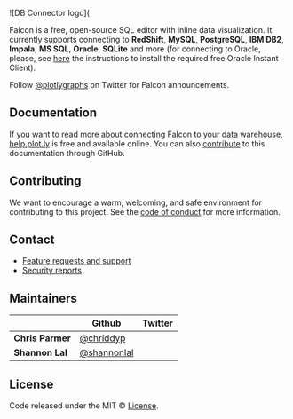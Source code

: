 ![DB Connector logo](

Falcon is a free, open-source SQL editor with inline data visualization. It currently supports connecting to **RedShift**, **MySQL**, **PostgreSQL**, **IBM DB2**, **Impala**, **MS SQL**, **Oracle**, **SQLite** and more (for connecting to Oracle, please, see [here](https://github.com/plotly/falcon-sql-client/blob/master/ORACLE.md) the instructions to install the required free Oracle Instant Client).

Follow [@plotlygraphs](https://twitter.com/plotlygraphs) on Twitter for Falcon announcements.




## Documentation

If you want to read more about connecting Falcon to your data warehouse, [help.plot.ly](https://help.plot.ly/database-connectors/) is free and available online. You can also [contribute](https://github.com/plotly/plotly.github.io/tree/master/_posts/connectors) to this documentation through GitHub.

## Contributing



We want to encourage a warm, welcoming, and safe environment for contributing to this project. See the [code of conduct](CODE_OF_CONDUCT.md) for more information.

## Contact

- [Feature requests and support](https://plot.ly/products/consulting-and-oem/)
- [Security reports](https://help.plot.ly/security/)

## Maintainers

|   | Github | Twitter |
|---|--------|---------|
|**Chris Parmer**| [@chriddyp](https://github.com/chriddyp) | |
|**Shannon Lal**| [@shannonlal](https://github.com/shannonlal) | |

## License

Code released under the MIT © [License](https://github.com/plotly/falcon-sql-client/blob/master/LICENSE).
